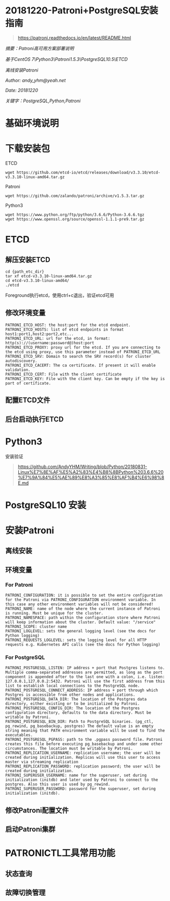 # 20181220-Patroni+PostgreSQL安装指南

> https://patroni.readthedocs.io/en/latest/README.html


_摘要：Patroni高可用方案部署说明_

_基于CentOS 7\Python3\Patroni1.5.3\PostgreSQL10.5\ETCD_

_离线安装Patroni_

_Author: andy_yhm@yeah.net_

_Date: 20181220_

_关键字：PostgreSQL,Python,Patroni_

# 基础环境说明


# 下载安装包
ETCD
```
wget https://github.com/etcd-io/etcd/releases/download/v3.3.10/etcd-v3.3.10-linux-amd64.tar.gz
```
Patroni
```
wget https://github.com/zalando/patroni/archive/v1.5.3.tar.gz
```
Python3
```
wget https://www.python.org/ftp/python/3.6.6/Python-3.6.6.tgz
wget https://www.openssl.org/source/openssl-1.1.1-pre9.tar.gz
```
# ETCD
## 解压安装ETCD
```shell
cd {path_etc_dir}
tar xf etcd-v3.3.10-linux-amd64.tar.gz
cd etcd-v3.3.10-linux-amd64/
./etcd
```
Foreground执行etcd，使用ctrl+c退出，验证etcd可用

## 修改环境变量
```
PATRONI_ETCD_HOST: the host:port for the etcd endpoint.
PATRONI_ETCD_HOSTS: list of etcd endpoints in format host1:port1,host2:port2,etc...
PATRONI_ETCD_URL: url for the etcd, in format: http(s)://(username:password@)host:port
PATRONI_ETCD_PROXY: proxy url for the etcd. If you are connecting to the etcd using proxy, use this parameter instead of PATRONI_ETCD_URL
PATRONI_ETCD_SRV: Domain to search the SRV record(s) for cluster autodiscovery.
PATRONI_ETCD_CACERT: The ca certificate. If present it will enable validation.
PATRONI_ETCD_CERT: File with the client certificate
PATRONI_ETCD_KEY: File with the client key. Can be empty if the key is part of certificate.
```

## 配置ETCD文件

## 后台启动执行ETCD


# Python3

安装验证
> https://github.com/AndyYHM/Writing/blob/Python/20180831-Linux%E7%8E%AF%E5%A2%83%E4%B8%8BPython%203.6.6%20%E7%9A%84%E5%AE%89%E8%A3%85%E8%AF%B4%E6%98%8E.md


# PostgreSQL10 安装


# 安装Patroni
## 离线安装

## 环境变量

### For Patroni
```
PATRONI_CONFIGURATION: it is possible to set the entire configuration for the Patroni via PATRONI_CONFIGURATION environment variable. In this case any other environment variables will not be considered!
PATRONI_NAME: name of the node where the current instance of Patroni is running. Must be unique for the cluster.
PATRONI_NAMESPACE: path within the configuration store where Patroni will keep information about the cluster. Default value: "/service"
PATRONI_SCOPE: cluster name
PATRONI_LOGLEVEL: sets the general logging level (see the docs for Python logging)
PATRONI_REQUESTS_LOGLEVEL: sets the logging level for all HTTP requests e.g. Kubernetes API calls (see the docs for Python logging)
```
### For PostgreSQL
```
PATRONI_POSTGRESQL_LISTEN: IP address + port that Postgres listens to. Multiple comma-separated addresses are permitted, as long as the port component is appended after to the last one with a colon, i.e. listen: 127.0.0.1,127.0.0.2:5432. Patroni will use the first address from this list to establish local connections to the PostgreSQL node.
PATRONI_POSTGRESQL_CONNECT_ADDRESS: IP address + port through which Postgres is accessible from other nodes and applications.
PATRONI_POSTGRESQL_DATA_DIR: The location of the Postgres data directory, either existing or to be initialized by Patroni.
PATRONI_POSTGRESQL_CONFIG_DIR: The location of the Postgres configuration directory, defaults to the data directory. Must be writable by Patroni.
PATRONI_POSTGRESQL_BIN_DIR: Path to PostgreSQL binaries. (pg_ctl, pg_rewind, pg_basebackup, postgres) The default value is an empty string meaning that PATH environment variable will be used to find the executables.
PATRONI_POSTGRESQL_PGPASS: path to the .pgpass password file. Patroni creates this file before executing pg_basebackup and under some other circumstances. The location must be writable by Patroni.
PATRONI_REPLICATION_USERNAME: replication username; the user will be created during initialization. Replicas will use this user to access master via streaming replication
PATRONI_REPLICATION_PASSWORD: replication password; the user will be created during initialization.
PATRONI_SUPERUSER_USERNAME: name for the superuser, set during initialization (initdb) and later used by Patroni to connect to the postgres. Also this user is used by pg_rewind.
PATRONI_SUPERUSER_PASSWORD: password for the superuser, set during initialization (initdb).
```

## 修改Patroni配置文件
## 启动Patroni集群



# PATRONICTL工具常用功能
## 状态查询

## 故障切换管理
